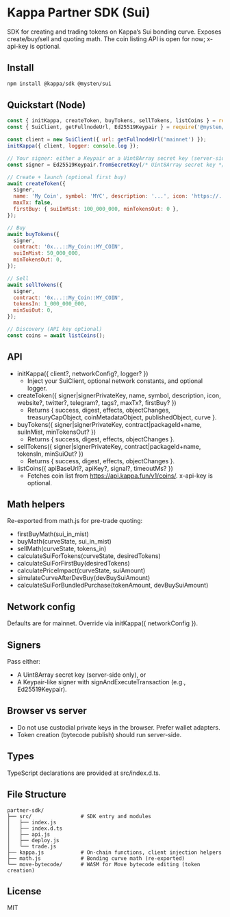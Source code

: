 # Kappa Partner SDK (Sui)

SDK for creating and trading tokens on Kappa’s Sui bonding curve. Exposes create/buy/sell and quoting math. The coin listing API is open for now; x-api-key is optional.

## Install

```bash
npm install @kappa/sdk @mysten/sui
```

## Quickstart (Node)

```js
const { initKappa, createToken, buyTokens, sellTokens, listCoins } = require('@kappa/sdk');
const { SuiClient, getFullnodeUrl, Ed25519Keypair } = require('@mysten/sui');

const client = new SuiClient({ url: getFullnodeUrl('mainnet') });
initKappa({ client, logger: console.log });

// Your signer: either a Keypair or a Uint8Array secret key (server-side only)
const signer = Ed25519Keypair.fromSecretKey(/* Uint8Array secret key */);

// Create + launch (optional first buy)
await createToken({
  signer,
  name: 'My Coin', symbol: 'MYC', description: '...', icon: 'https://...',
  maxTx: false,
  firstBuy: { suiInMist: 100_000_000, minTokensOut: 0 },
});

// Buy
await buyTokens({
  signer,
  contract: '0x...::My_Coin::MY_COIN',
  suiInMist: 50_000_000,
  minTokensOut: 0,
});

// Sell
await sellTokens({
  signer,
  contract: '0x...::My_Coin::MY_COIN',
  tokensIn: 1_000_000_000,
  minSuiOut: 0,
});

// Discovery (API key optional)
const coins = await listCoins();
```

## API

- initKappa({ client?, networkConfig?, logger? })
  - Inject your SuiClient, optional network constants, and optional logger.
- createToken({ signer|signerPrivateKey, name, symbol, description, icon, website?, twitter?, telegram?, tags?, maxTx?, firstBuy? })
  - Returns { success, digest, effects, objectChanges, treasuryCapObject, coinMetadataObject, publishedObject, curve }.
- buyTokens({ signer|signerPrivateKey, contract|packageId+name, suiInMist, minTokensOut? })
  - Returns { success, digest, effects, objectChanges }.
- sellTokens({ signer|signerPrivateKey, contract|packageId+name, tokensIn, minSuiOut? })
  - Returns { success, digest, effects, objectChanges }.
- listCoins({ apiBaseUrl?, apiKey?, signal?, timeoutMs? })
  - Fetches coin list from https://api.kappa.fun/v1/coins/. x-api-key is optional.

## Math helpers

Re-exported from math.js for pre-trade quoting:
- firstBuyMath(sui_in_mist)
- buyMath(curveState, sui_in_mist)
- sellMath(curveState, tokens_in)
- calculateSuiForTokens(curveState, desiredTokens)
- calculateSuiForFirstBuy(desiredTokens)
- calculatePriceImpact(curveState, suiAmount)
- simulateCurveAfterDevBuy(devBuySuiAmount)
- calculateSuiForBundledPurchase(tokenAmount, devBuySuiAmount)

## Network config

Defaults are for mainnet. Override via initKappa({ networkConfig }).

## Signers

Pass either:
- A Uint8Array secret key (server-side only), or
- A Keypair-like signer with signAndExecuteTransaction (e.g., Ed25519Keypair).

## Browser vs server

- Do not use custodial private keys in the browser. Prefer wallet adapters.
- Token creation (bytecode publish) should run server-side.

## Types

TypeScript declarations are provided at src/index.d.ts.

## File Structure

```
partner-sdk/
├── src/                # SDK entry and modules
│   ├── index.js
│   ├── index.d.ts
│   ├── api.js
│   ├── deploy.js
│   └── trade.js
├── kappa.js            # On-chain functions, client injection helpers
├── math.js             # Bonding curve math (re-exported)
└── move-bytecode/      # WASM for Move bytecode editing (token creation)
```

## License

MIT 
